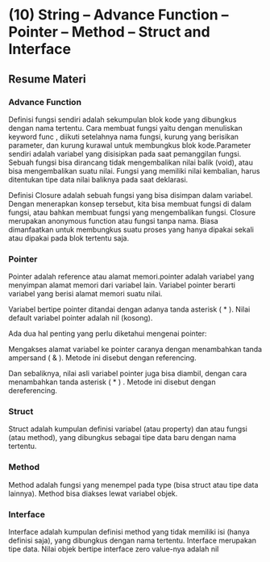 # (10) String – Advance Function – Pointer – Method – Struct and Interface

## Resume Materi

### Advance Function

Definisi fungsi sendiri adalah sekumpulan blok kode yang dibungkus dengan nama tertentu. Cara membuat fungsi yaitu dengan menuliskan keyword func , diikuti setelahnya nama fungsi, kurung yang berisikan parameter, dan kurung kurawal untuk membungkus blok kode.Parameter sendiri adalah variabel yang disisipkan pada saat pemanggilan fungsi. Sebuah fungsi bisa dirancang tidak mengembalikan nilai balik (void), atau bisa mengembalikan suatu nilai. Fungsi yang memiliki nilai kembalian, harus ditentukan tipe data nilai baliknya pada saat deklarasi.

Definisi Closure adalah sebuah fungsi yang bisa disimpan dalam variabel. Dengan menerapkan konsep tersebut, kita bisa membuat
fungsi di dalam fungsi, atau bahkan membuat fungsi yang mengembalikan fungsi. Closure merupakan anonymous function atau fungsi tanpa nama. Biasa dimanfaatkan untuk membungkus suatu proses yang hanya
dipakai sekali atau dipakai pada blok tertentu saja.

### Pointer

Pointer adalah reference atau alamat memori.pointer adalah variabel yang menyimpan alamat memori dari variabel lain.
Variabel pointer berarti variabel yang berisi alamat memori suatu nilai.

Variabel bertipe pointer ditandai dengan adanya tanda asterisk ( \* ). Nilai default variabel pointer adalah nil (kosong).

Ada dua hal penting yang perlu diketahui mengenai pointer:

Mengakses alamat variabel ke pointer caranya dengan menambahkan tanda ampersand ( & ). Metode ini disebut dengan referencing.

Dan sebaliknya, nilai asli variabel pointer juga bisa diambil, dengan cara menambahkan tanda asterisk ( \* ) . Metode ini disebut dengan dereferencing.

### Struct

Struct adalah kumpulan definisi variabel (atau property) dan atau fungsi (atau method), yang dibungkus sebagai tipe data baru dengan nama tertentu.

### Method

Method adalah fungsi yang menempel pada type (bisa struct atau tipe data lainnya). Method bisa diakses lewat variabel objek.

### Interface

Interface adalah kumpulan definisi method yang tidak memiliki isi (hanya definisi saja), yang dibungkus dengan nama tertentu. Interface merupakan tipe data. Nilai objek bertipe interface zero value-nya adalah nil
